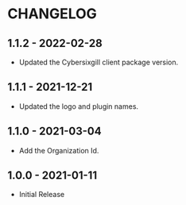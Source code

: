 # CHANGELOG

## 1.1.2 - 2022-02-28

* Updated the Cybersixgill client package version.

## 1.1.1 - 2021-12-21
* Updated the logo and plugin names.

## 1.1.0 - 2021-03-04

* Add the Organization Id.

## 1.0.0 - 2021-01-11

* Initial Release